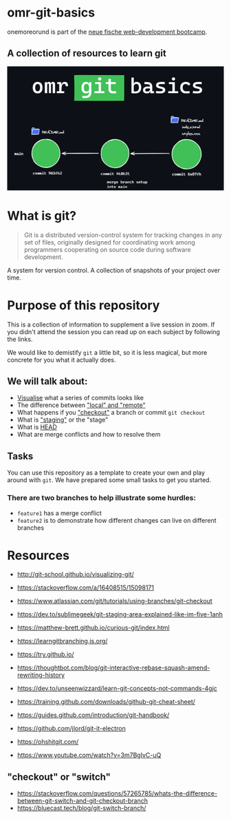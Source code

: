 # omr-git-basics

onemoreorund is part of the [neue fische web-development bootcamp](https://www.neuefische.de/weiterbildung/web-development).

## A collection of resources to learn git

![git-basics](./assets/git_basics.png)

# What is git?

> Git is a distributed version-control system for tracking changes in any set of files, originally designed for coordinating work among programmers cooperating on source code during software development.

A system for version control. A collection of snapshots of your project over time.

# Purpose of this repository

This is a collection of information to supplement a live session in zoom. If you didn't attend the session you can read up on each subject by following the links.

We would like to demistify `git` a little bit, so it is less magical, but more concrete for you what it actually does.

## We will talk about:

- [Visualise](http://git-school.github.io/visualizing-git/) what a series of commits looks like
- The difference between ["local" and "remote"](https://stackoverflow.com/a/16408515/15098171)
- What happens if you ["checkout"](https://www.atlassian.com/git/tutorials/using-branches/git-checkout) a branch or commit `git checkout`
- What is ["staging"](https://dev.to/sublimegeek/git-staging-area-explained-like-im-five-1anh) or the "stage"
- What is [HEAD](https://www.git-tower.com/learn/git/glossary/head/)
- What are merge conflicts and how to resolve them

## Tasks

You can use this repository as a template to create your own and play around with `git`. We have prepared some small tasks to get you started.

### There are two branches to help illustrate some hurdles:

- `feature1` has a merge conflict
- `feature2` is to demonstrate how different changes can live on different branches

# Resources

- http://git-school.github.io/visualizing-git/
- https://stackoverflow.com/a/16408515/15098171
- https://www.atlassian.com/git/tutorials/using-branches/git-checkout
- https://dev.to/sublimegeek/git-staging-area-explained-like-im-five-1anh

- https://matthew-brett.github.io/curious-git/index.html
- https://learngitbranching.js.org/
- https://try.github.io/
- https://thoughtbot.com/blog/git-interactive-rebase-squash-amend-rewriting-history
- https://dev.to/unseenwizzard/learn-git-concepts-not-commands-4gjc
- https://training.github.com/downloads/github-git-cheat-sheet/
- https://guides.github.com/introduction/git-handbook/
- https://github.com/jlord/git-it-electron
- https://ohshitgit.com/
- https://www.youtube.com/watch?v=3m7BgIvC-uQ

## "checkout" or "switch"

- https://stackoverflow.com/questions/57265785/whats-the-difference-between-git-switch-and-git-checkout-branch
- https://bluecast.tech/blog/git-switch-branch/
